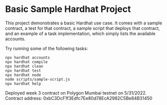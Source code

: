 # Basic Sample Hardhat Project

This project demonstrates a basic Hardhat use case. It comes with a sample contract, a test for that contract, a sample script that deploys that contract, and an example of a task implementation, which simply lists the available accounts.

Try running some of the following tasks:

```shell
npx hardhat accounts
npx hardhat compile
npx hardhat clean
npx hardhat test
npx hardhat node
node scripts/sample-script.js
npx hardhat help
```


Deployed week 3 contract on Polygon Mumbai testnet on 5/31/2022.
Contract address: 0xbC3DcF1f3Edfc7Ee80d78EcA2982C5Be84B31450